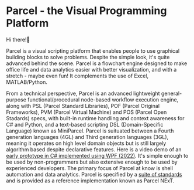 # Parcel - the Visual Programming Platform

Hi there!👋

Parcel is a visual scripting platform that enables people to use graphical building blocks to solve problems. Despite the simple look, it's quite advanced behind the scene. Parcel is a flowchart engine designed to make office life and data analytics easier with better visualization, and with a stretch - maybe even fun! It complements the use of Excel, MATLAB/Python.

From a technical perspective, Parcel is an advanced lightweight general-purpose functional/procedural node-based workflow execution engine, along with PSL (Parcel Standard Libraries), POF (Parcel Original Frameworks), PVM (Parcel Virtual Machine) and POS (Parcel Open Stadards) specs, with built-in runtime handling and context awareness for C# and Python, and a text-based scripting DSL (Domain-Specific Language) known as MiniParcel. Parcel is suituated between a Fourth generation languages (4GL) and Third generation languages (3GL), meaning it operates on high level domain objects but is still largely algorithm based despite declarative features. Here is a video demo of an [early prototype in C# implemented using WPF (2022)](https://youtu.be/yEHaf_4y5AE). It's simple enough to be used by non-programmers but also extensive enough to be used by experienced developers. The primary focus of Parcel at know is shell automation and data analytics. Parcel is specified by a [suite of standards](https://github.com/Charles-Zhang-Parcel/Parcel_NExT/tree/main/Parcel%20Open%20Standard) and is provided as a reference implementation known as Parcel NExT.
